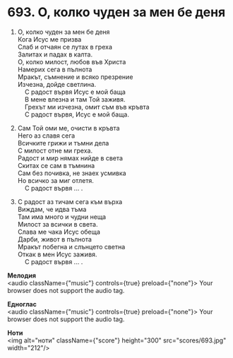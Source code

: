 # 693. О, колко чуден за мен бе деня  

1. О, колко чуден за мен бе деня  
Кога Исус ме призва  
Слаб и отчаян се лутах в греха  
Залитах и падах в калта.  
О, колко милост, любов във Христа  
Намерих сега в пълнота  
Мракът, съмнение и всяко презрение  
Изчезна, дойде светлина.  
    С радост вървя Исус е мой баща  
    В мене влезна и там Той заживя.  
    Грехът ми изчезна, омит съм във кръвта  
    С радост вървя, Исус е мой баща.  

2. Сам Той оми ме, очисти в кръвта  
Него аз славя сега  
Всичките грижи и тъмни дела  
С милост отне ми греха.  
Радост и мир нямах нийде в света  
Скитах се сам в тъмнина  
Сам без почивка, не знаех усмивка  
Но всичко за миг отлетя.  
    С радост вървя ... .  

3. С радост аз тичам сега към върха  
Виждам, че идва тъма  
Там има много и чудни неща  
Милост за всички в света.  
Слава ме чака Исус обеща  
Дарби, живот в пълнота  
Мракът побегна и слънцето светна  
Откак в мен Исус заживя.  
    С радост вървя ... .  

__Мелодия__  
<audio className={"music"} controls={true} preload={"none"}><source src="mp3/693.mp3" type="audio/mpeg"/>
Your browser does not support the audio tag.
</audio>  

__Едноглас__  
<audio className={"music"} controls={true} preload={"none"}><source src="transp/693.mp3" type="audio/mpeg"/>
Your browser does not support the audio tag.
</audio>  

__Ноти__  
<img alt="ноти" className={"score"} height="300" src="scores/693.jpg" width="212"/>
